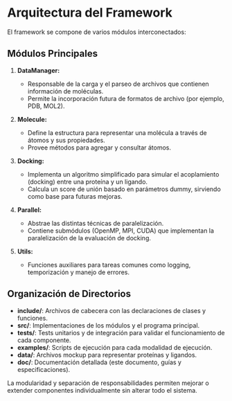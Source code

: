 # Arquitectura del Framework

El framework se compone de varios módulos interconectados:

## Módulos Principales

1. **DataManager:**  
   - Responsable de la carga y el parseo de archivos que contienen información de moléculas.
   - Permite la incorporación futura de formatos de archivo (por ejemplo, PDB, MOL2).

2. **Molecule:**  
   - Define la estructura para representar una molécula a través de átomos y sus propiedades.
   - Provee métodos para agregar y consultar átomos.

3. **Docking:**  
   - Implementa un algoritmo simplificado para simular el acoplamiento (docking) entre una proteína y un ligando.
   - Calcula un score de unión basado en parámetros dummy, sirviendo como base para futuras mejoras.

4. **Parallel:**  
   - Abstrae las distintas técnicas de paralelización.
   - Contiene submódulos (OpenMP, MPI, CUDA) que implementan la paralelización de la evaluación de docking.
  
5. **Utils:**  
   - Funciones auxiliares para tareas comunes como logging, temporización y manejo de errores.

## Organización de Directorios

- **include/**: Archivos de cabecera con las declaraciones de clases y funciones.
- **src/**: Implementaciones de los módulos y el programa principal.
- **tests/**: Tests unitarios y de integración para validar el funcionamiento de cada componente.
- **examples/**: Scripts de ejecución para cada modalidad de ejecución.
- **data/**: Archivos mockup para representar proteínas y ligandos.
- **doc/**: Documentación detallada (este documento, guías y especificaciones).

La modularidad y separación de responsabilidades permiten mejorar o extender componentes individualmente sin alterar todo el sistema.